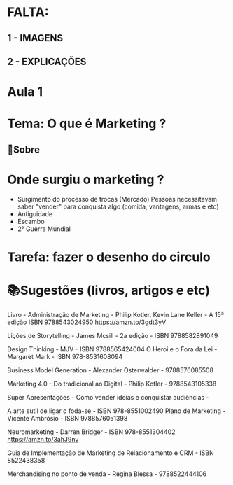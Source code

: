 # FALTA:
## 1 - IMAGENS
## 2 - EXPLICAÇÕES

# Aula 1
# Tema: O que é Marketing ?

## 📑Sobre
 
# Onde surgiu o marketing ?


* Surgimento do processo de trocas (Mercado)
Pessoas necessitavam saber "vender" para conquista algo (comida, vantagens, armas e etc)
* Antiguidade
* Escambo
* 2° Guerra Mundial





# Tarefa: fazer o desenho do circulo


# 📚Sugestões (livros, artigos e etc)
Livro - Administração de Marketing - Philip Kotler, Kevin Lane Keller - A 15ª edição ISBN 9788543024950
https://amzn.to/3gdt3yV

Lições de Storytelling - James Mcsill - 2a edição - ISBN 9788582891049

Design Thinking - MJV - ISBN 9788565424004
O Heroi e o Fora da Lei - Margaret Mark - ISBN 978-8531608094

Business Model Generation - Alexander Osterwalder - 9788576085508

Marketing 4.0 - Do tradicional ao Digital - Philip Kotler - 9788543105338

Super Apresentações - Como vender ideias e conquistar audiências - 

A arte sutil de ligar o foda-se - ISBN 978-8551002490
Plano de Marketing - Vicente Ambrósio - ISBN 9788576051398

Neuromarketing - Darren Bridger - ISBN 978-8551304402
https://amzn.to/3ahJ9nv

Guia de Implementação de Marketing de Relacionamento e CRM - ISBN 8522438358

Merchandising no ponto de venda - Regina Blessa - 9788522444106
